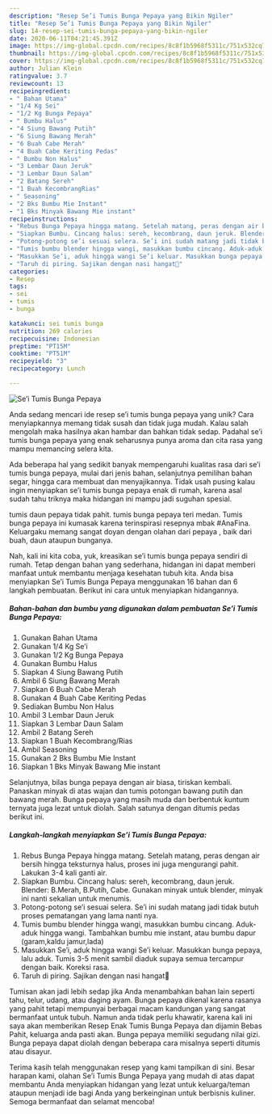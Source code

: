 ```yaml
---
description: "Resep Se’i Tumis Bunga Pepaya yang Bikin Ngiler"
title: "Resep Se’i Tumis Bunga Pepaya yang Bikin Ngiler"
slug: 14-resep-sei-tumis-bunga-pepaya-yang-bikin-ngiler
date: 2020-06-11T04:21:45.391Z
image: https://img-global.cpcdn.com/recipes/8c8f1b5968f5311c/751x532cq70/sei-tumis-bunga-pepaya-foto-resep-utama.jpg
thumbnail: https://img-global.cpcdn.com/recipes/8c8f1b5968f5311c/751x532cq70/sei-tumis-bunga-pepaya-foto-resep-utama.jpg
cover: https://img-global.cpcdn.com/recipes/8c8f1b5968f5311c/751x532cq70/sei-tumis-bunga-pepaya-foto-resep-utama.jpg
author: Julian Klein
ratingvalue: 3.7
reviewcount: 13
recipeingredient:
- " Bahan Utama"
- "1/4 Kg Sei"
- "1/2 Kg Bunga Pepaya"
- " Bumbu Halus"
- "4 Siung Bawang Putih"
- "6 Siung Bawang Merah"
- "6 Buah Cabe Merah"
- "4 Buah Cabe Keriting Pedas"
- " Bumbu Non Halus"
- "3 Lembar Daun Jeruk"
- "3 Lembar Daun Salam"
- "2 Batang Sereh"
- "1 Buah KecombrangRias"
- " Seasoning"
- "2 Bks Bumbu Mie Instant"
- "1 Bks Minyak Bawang Mie instant"
recipeinstructions:
- "Rebus Bunga Pepaya hingga matang. Setelah matang, peras dengan air bersih hingga teksturnya halus, proses ini juga mengurangi pahit. Lakukan 3-4 kali ganti air."
- "Siapkan Bumbu. Cincang halus: sereh, kecombrang, daun jeruk. Blender: B.Merah, B.Putih, Cabe. Gunakan minyak untuk blender, minyak ini nanti sekalian untuk menumis."
- "Potong-potong se’i sesuai selera. Se’i ini sudah matang jadi tidak butuh proses pematangan yang lama nanti nya."
- "Tumis bumbu blender hingga wangi, masukkan bumbu cincang. Aduk-aduk hingga wangi. Tambahkan bumbu mie instant, atau bumbu dapur (garam,kaldu jamur,lada)"
- "Masukkan Se’i, aduk hingga wangi Se’i keluar. Masukkan bunga pepaya, lalu aduk. Tumis 3-5 menit sambil diaduk supaya semua tercampur dengan baik. Koreksi rasa."
- "Taruh di piring. Sajikan dengan nasi hangat🤤"
categories:
- Resep
tags:
- sei
- tumis
- bunga

katakunci: sei tumis bunga 
nutrition: 269 calories
recipecuisine: Indonesian
preptime: "PT15M"
cooktime: "PT51M"
recipeyield: "3"
recipecategory: Lunch

---
```



![Se’i Tumis Bunga Pepaya](https://img-global.cpcdn.com/recipes/8c8f1b5968f5311c/751x532cq70/sei-tumis-bunga-pepaya-foto-resep-utama.jpg)

Anda sedang mencari ide resep se’i tumis bunga pepaya yang unik? Cara menyiapkannya memang tidak susah dan tidak juga mudah. Kalau salah mengolah maka hasilnya akan hambar dan bahkan tidak sedap. Padahal se’i tumis bunga pepaya yang enak seharusnya punya aroma dan cita rasa yang mampu memancing selera kita.

Ada beberapa hal yang sedikit banyak mempengaruhi kualitas rasa dari se’i tumis bunga pepaya, mulai dari jenis bahan, selanjutnya pemilihan bahan segar, hingga cara membuat dan menyajikannya. Tidak usah pusing kalau ingin menyiapkan se’i tumis bunga pepaya enak di rumah, karena asal sudah tahu triknya maka hidangan ini mampu jadi suguhan spesial.

tumis daun pepaya tidak pahit. tumis bunga pepaya teri medan. Tumis bunga pepaya ini kumasak karena terinspirasi resepnya mbak #AnaFina. Keluargaku memang sangat doyan dengan olahan dari pepaya , baik dari buah, daun ataupun bunganya.


Nah, kali ini kita coba, yuk, kreasikan se’i tumis bunga pepaya sendiri di rumah. Tetap dengan bahan yang sederhana, hidangan ini dapat memberi manfaat untuk membantu menjaga kesehatan tubuh kita. Anda bisa menyiapkan Se’i Tumis Bunga Pepaya menggunakan 16 bahan dan 6 langkah pembuatan. Berikut ini cara untuk menyiapkan hidangannya.

<!--inarticleads1-->

##### Bahan-bahan dan bumbu yang digunakan dalam pembuatan Se’i Tumis Bunga Pepaya:

1. Gunakan  Bahan Utama
1. Gunakan 1/4 Kg Se’i
1. Gunakan 1/2 Kg Bunga Pepaya
1. Gunakan  Bumbu Halus
1. Siapkan 4 Siung Bawang Putih
1. Ambil 6 Siung Bawang Merah
1. Siapkan 6 Buah Cabe Merah
1. Gunakan 4 Buah Cabe Keriting Pedas
1. Sediakan  Bumbu Non Halus
1. Ambil 3 Lembar Daun Jeruk
1. Siapkan 3 Lembar Daun Salam
1. Ambil 2 Batang Sereh
1. Siapkan 1 Buah Kecombrang/Rias
1. Ambil  Seasoning
1. Gunakan 2 Bks Bumbu Mie Instant
1. Siapkan 1 Bks Minyak Bawang Mie instant


Selanjutnya, bilas bunga pepaya dengan air biasa, tiriskan kembali. Panaskan minyak di atas wajan dan tumis potongan bawang putih dan bawang merah. Bunga pepaya yang masih muda dan berbentuk kuntum ternyata juga lezat untuk diolah. Salah satunya dengan ditumis pedas berikut ini. 

<!--inarticleads2-->

##### Langkah-langkah menyiapkan Se’i Tumis Bunga Pepaya:

1. Rebus Bunga Pepaya hingga matang. Setelah matang, peras dengan air bersih hingga teksturnya halus, proses ini juga mengurangi pahit. Lakukan 3-4 kali ganti air.
1. Siapkan Bumbu. Cincang halus: sereh, kecombrang, daun jeruk. Blender: B.Merah, B.Putih, Cabe. Gunakan minyak untuk blender, minyak ini nanti sekalian untuk menumis.
1. Potong-potong se’i sesuai selera. Se’i ini sudah matang jadi tidak butuh proses pematangan yang lama nanti nya.
1. Tumis bumbu blender hingga wangi, masukkan bumbu cincang. Aduk-aduk hingga wangi. Tambahkan bumbu mie instant, atau bumbu dapur (garam,kaldu jamur,lada)
1. Masukkan Se’i, aduk hingga wangi Se’i keluar. Masukkan bunga pepaya, lalu aduk. Tumis 3-5 menit sambil diaduk supaya semua tercampur dengan baik. Koreksi rasa.
1. Taruh di piring. Sajikan dengan nasi hangat🤤


Tumisan akan jadi lebih sedap jika Anda menambahkan bahan lain seperti tahu, telur, udang, atau daging ayam. Bunga pepaya dikenal karena rasanya yang pahit tetapi mempunyai berbagai macam kandungan yang sangat bermanfaat untuk tubuh. Namun anda tidak perlu khawatir, karena kali ini saya akan memberikan Resep Enak Tumis Bunga Pepaya dan dijamin Bebas Pahit, keluarga anda pasti akan. Bunga pepaya memiliki segudang nilai gizi. Bunga pepaya dapat diolah dengan beberapa cara misalnya seperti ditumis atau disayur. 

Terima kasih telah menggunakan resep yang kami tampilkan di sini. Besar harapan kami, olahan Se’i Tumis Bunga Pepaya yang mudah di atas dapat membantu Anda menyiapkan hidangan yang lezat untuk keluarga/teman ataupun menjadi ide bagi Anda yang berkeinginan untuk berbisnis kuliner. Semoga bermanfaat dan selamat mencoba!
